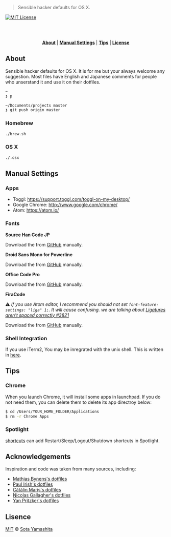 > Sensible hacker defaults for OS X.

[![MIT License][mit-badge]][mit]

<br />



<br />

<p align="center">
  <b><a href="#about">About</a></b>
  |
  <b><a href="#manual-settings">Manual Settings</a></b>
  |
  <b><a href="#tips">Tips</a></b>
  |
  <b><a href="#license">License</a></b>
</p>


## About

Sensible hacker defaults for OS X. It is for me but your always welcome any suggestion. Most files have English and Japanese comments for people who unserstand it and use it on their dotfiles.

```zsh
~
❯ p

~/Documents/projects master
❯ git push origin master

```

### Homebrew

```bash
./brew.sh
```

### OS X

```bash
./.osx
```

## Manual Settings

### Apps

* Toggl: https://support.toggl.com/toggl-on-my-desktop/
* Google Chrome: http://www.google.com/chrome/
* Atom: https://atom.io/

### Fonts

**Source Han Code JP**

Download the from [GitHub](https://github.com/adobe-fonts/source-han-code-jp/) manually.

**Droid Sans Mono for Powerline**

Download the from [GitHub](https://github.com/powerline/fonts/) manually.

**Office Code Pro**

Download the from [GitHub](https://github.com/nathco/Office-Code-Proreleases/) manually.

**FiraCode**

:warning: _If you use Atom editor, I recommend you should not set `font-feature-settings: "liga" 1;`. It will cause confusing. we are talking about [Ligatures aren't spaced correctly #3821](https://github.com/atom/atom/issues/3821)_

Download the from [GitHub](https://github.com/tonsky/FiraCode/) manually.


### Shell Integration

If you use iTerm2, You may be inregrated with the unix shell. This is written in [here](https://iterm2.com/shell_integration.html).

## Tips

### Chrome

When you launch Chrome, it will install some apps in launchpad. If you do not need them, you can delete them to delete its app directroy below:

```bash
$ cd /Users/YOUR_HOME_FOLDER/Applications
$ rm -r Chrome Apps
```

### Spotlight

[shortcuts](https://github.com/siong1987/shortcuts) can add Restart/Sleep/Logout/Shutdown shortcuts in Spotlight.

## Acknowledgements

Inspiration and code was taken from many sources, including:

* [Mathias Bynens's dotfiles](https://github.com/mathiasbynens/dotfiles)
* [Paul Irish's dotfiles](https://github.com/paulirish/dotfiles)
* [Cătălin Mariș's dotfiles](https://github.com/alrra/dotfiles/)
* [Nicolas Gallagher's dotfiles](https://github.com/necolas/dotfiles)
* [Yan Pritzker's dotfiles](https://github.com/skwp/dotfiles/tree/e2f73a0d023400af0ca996737adabff7004aed25)


## Lisence

[MIT][mit] © [Sota Yamashita][me]


[me]:             https://github.com/sotayamashita
[mit]:            https://github.com/sotayamashita/dotfiles/blob/master/LICENSE
[mit-badge]:      https://img.shields.io/github/license/sotayamashita/dotfiles.svg?style=flat-square
